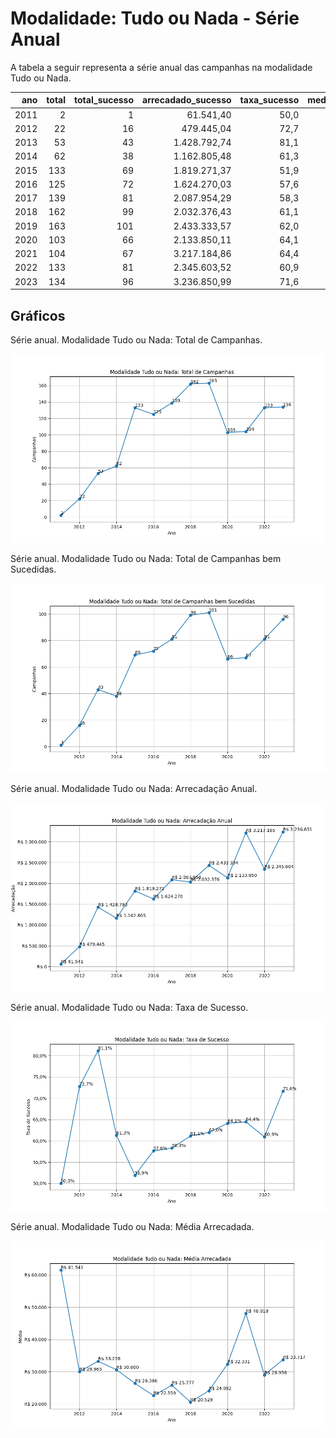 # Modalidade: Tudo ou Nada - Série Anual

A tabela a seguir representa a série anual das campanhas na modalidade
Tudo ou Nada.


|    ano |   total |   total_sucesso |   arrecadado_sucesso |   taxa_sucesso |   media_sucesso |
|-------:|--------:|----------------:|---------------------:|---------------:|----------------:|
|  2011  |       2 |               1 |             61.541,40 |           50,0 |        61.541,40 |
|  2012  |      22 |              16 |            479.445,04 |           72,7 |        29.965,31 |
|  2013  |      53 |              43 |           1.428.792,74 |           81,1 |        33.227,74 |
|  2014  |      62 |              38 |           1.162.805,48 |           61,3 |        30.600,14 |
|  2015  |     133 |              69 |           1.819.271,37 |           51,9 |        26.366,25 |
|  2016  |     125 |              72 |           1.624.270,03 |           57,6 |        22.559,31 |
|  2017  |     139 |              81 |           2.087.954,29 |           58,3 |        25.777,21 |
|  2018  |     162 |              99 |           2.032.376,43 |           61,1 |        20.529,05 |
|  2019  |     163 |             101 |           2.433.333,57 |           62,0 |        24.092,41 |
|  2020  |     103 |              66 |           2.133.850,11 |           64,1 |        32.331,06 |
|  2021  |     104 |              67 |           3.217.184,86 |           64,4 |        48.017,68 |
|  2022  |     133 |              81 |           2.345.603,52 |           60,9 |        28.958,07 |
|  2023  |     134 |              96 |           3.236.850,99 |           71,6 |        33.717,20 |

## Gráficos

Série anual. Modalidade Tudo ou Nada: Total de Campanhas.

![Gráfico XY com o título "Modalidade Tudo ou Nada: Total de Campanhas". O eixo X é uma escala de anos. O eixo Y é uma escala valores inteiros.](./serie_por_modalidade_aon-campanhas.png "Modalidade Tudo ou Nada: Total de Campanhas")

Série anual. Modalidade Tudo ou Nada: Total de Campanhas bem Sucedidas.

![Gráfico XY com o título "Modalidade Tudo ou Nada: Total de Campanhas bem Sucedidas". O eixo X é uma escala de anos. O eixo Y é uma escala valores inteiros.](./serie_por_modalidade_aon-bem-sucedidas.png "Modalidade Tudo ou Nada: Total de Campanhas bem Sucedidas")

Série anual. Modalidade Tudo ou Nada: Arrecadação Anual.

![Gráfico XY com o título "Modalidade Tudo ou Nada: Arrecadação Anual". O eixo X é uma escala de anos. O eixo Y é uma escala valores monetários.](./serie_por_modalidade_aon-arrecadado.png "Modalidade Tudo ou Nada: Arrecadação Anual")

Série anual. Modalidade Tudo ou Nada: Taxa de Sucesso.

![Gráfico XY com o título "Modalidade Tudo ou Nada: Taxa de Sucesso". O eixo X é uma escala de anos. O eixo Y é uma escala de porcento.](./serie_por_modalidade_aon-taxa-sucesso.png "Modalidade Tudo ou Nada: Taxa de Sucesso")

Série anual. Modalidade Tudo ou Nada: Média Arrecadada.

![Gráfico XY com o título "Modalidade Tudo ou Nada: Média Arrecadada". O eixo X é uma escala de anos. O eixo Y é uma escala valores monetários.](./serie_por_modalidade_aon-media-sucesso.png "Modalidade Tudo ou Nada: Média Arrecadada")

